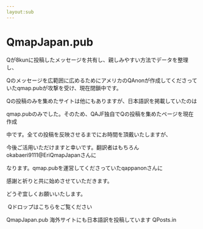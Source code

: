 ```yaml
---
layout:sub
---
```


# QmapJapan.pub

Qが8kunに投稿したメッセージを共有し、親しみやすい方法でデータを整理し、

Qのメッセージを広範囲に広めるためにアメリカのQAnonが作成してくださっていたqmap.pubが攻撃を受け、現在閉鎖中です。

Qの投稿のみを集めたサイトは他にもありますが、日本語訳を掲載していたのは

qmap.pubのみでした。そのため、QAJF独自でQの投稿を集めたページを現在作成

中です。全ての投稿を反映させるまでにお時間を頂戴いたしますが、

今後ご活用いただけますと幸いです。翻訳者はもちろんokabaeri9111@EriQmapJapanさんに

​なります。qmap.pubを運営してくださっていたqappanonさんに

感謝と祈りと共に始めさせていただきます。

どうぞ宜しくお願いいたします。

​
Qドロップはこちらをご覧ください
 
QmapJapan.pub
海外サイトにも日本語訳を投稿しています
QPosts.in
